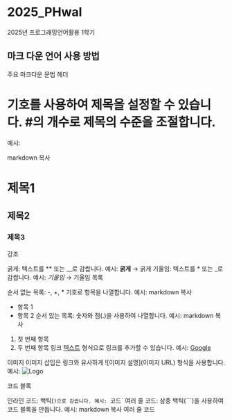 # 2025_PHwal
2025년 프로그래밍언어활용 1학기 
## 마크 다운 언어 사용 방법 
주요 마크다운 문법
헤더
# 기호를 사용하여 제목을 설정할 수 있습니다. #의 개수로 제목의 수준을 조절합니다.
예시:

markdown
복사
# 제목1
## 제목2
### 제목3
강조

굵게: 텍스트를 ** 또는 __로 감쌉니다.
예시: **굵게** → 굵게
기울임: 텍스트를 * 또는 _로 감쌉니다.
예시: *기울임* → 기울임
목록

순서 없는 목록: -, +, * 기호로 항목을 나열합니다.
예시:
markdown
복사
- 항목 1
- 항목 2
순서 있는 목록: 숫자와 점(.)을 사용하여 나열합니다.
예시:
markdown
복사
1. 첫 번째 항목
2. 두 번째 항목
링크
[텍스트](URL) 형식으로 링크를 추가할 수 있습니다.
예시: [Google](https://www.google.com)

이미지
이미지 삽입은 링크와 유사하게 ![이미지 설명](이미지 URL) 형식을 사용합니다.
예시: ![Logo](https://example.com/logo.png)

코드 블록

인라인 코드: 백틱(`)으로 감쌉니다.
예시: `코드`
여러 줄 코드: 삼중 백틱(```)을 사용하여 코드 블록을 만듭니다.
예시:
markdown
복사
여러 줄 코드
